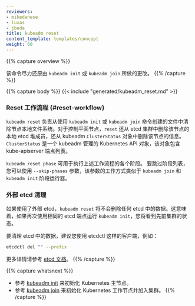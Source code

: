 ```yaml
---
reviewers:
- mikedanese
- luxas
- jbeda
title: kubeadm reset
content_template: templates/concept
weight: 60
---
```

<!-- ---
reviewers:
- mikedanese
- luxas
- jbeda
title: kubeadm reset
content_template: templates/concept
weight: 60
--- -->

{{% capture overview %}}
<!-- Performs a best effort revert of changes made by `kubeadm init` or `kubeadm join`. -->
该命令尽力还原由 `kubeadm init` 或 `kubeadm join` 所做的更改。
{{% /capture %}}

{{% capture body %}}
{{< include "generated/kubeadm_reset.md" >}}

<!-- ### Reset workflow {#reset-workflow} -->
### Reset 工作流程 {#reset-workflow}

<!-- `kubeadm reset` is responsible for cleaning up a node local file system from files that were created using
the `kubeadm init` or `kubeadm join` commands. For control-plane nodes `reset` also removes the local stacked
etcd member of this node from the etcd cluster and also removes this node's information from the kubeadm
`ClusterStatus` object. `ClusterStatus` is a kubeadm managed Kubernetes API object that holds a list of kube-apiserver endpoints. -->
`kubeadm reset` 负责从使用 `kubeadm init` 或 `kubeadm join` 命令创建的文件中清除节点本地文件系统。对于控制平面节点，`reset` 还从 etcd 集群中删除该节点的本地 etcd 堆成员，还从 kubeadm `ClusterStatus` 对象中删除该节点的信息。
`ClusterStatus` 是一个 kubeadm 管理的 Kubernetes API 对象，该对象包含 kube-apiserver 端点列表。

<!-- `kubeadm reset phase` can be used to execute the separate phases of the above workflow.
To skip a list of phases you can use the `--skip-phases` flag, which works in a similar way to
the `kubeadm join` and `kubeadm init` phase runners. -->
`kubeadm reset phase` 可用于执行上述工作流程的各个阶段。
要跳过阶段列表，您可以使用 `--skip-phases` 参数，该参数的工作方式类似于 `kubeadm join` 和 `kubeadm init` 阶段运行器。

<!-- ### External etcd clean up -->
### 外部 etcd 清理

<!-- `kubeadm reset` will not delete any etcd data if external etcd is used. This means that if you run `kubeadm init` again using the same etcd endpoints, you will see state from previous clusters. -->
如果使用了外部 etcd，`kubeadm reset` 将不会删除任何 etcd 中的数据。这意味着，如果再次使用相同的 etcd 端点运行 `kubeadm init`，您将看到先前集群的状态。

<!-- To wipe etcd data it is recommended you use a client like etcdctl, such as: -->
要清理 etcd 中的数据，建议您使用 etcdctl 这样的客户端，例如：

```bash
etcdctl del "" --prefix
```

<!-- See the [etcd documentation](https://github.com/coreos/etcd/tree/master/etcdctl) for more information. -->
更多详情请参考 [etcd 文档](https://github.com/coreos/etcd/tree/master/etcdctl)。
{{% /capture %}}

{{% capture whatsnext %}}
<!-- * [kubeadm init](/docs/reference/setup-tools/kubeadm/kubeadm-init/) to bootstrap a Kubernetes control-plane node
* [kubeadm join](/docs/reference/setup-tools/kubeadm/kubeadm-join/) to bootstrap a Kubernetes worker node and join it to the cluster -->
* 参考 [kubeadm init](/docs/reference/setup-tools/kubeadm/kubeadm-init/) 来初始化 Kubernetes 主节点。
* 参考 [kubeadm join](/docs/reference/setup-tools/kubeadm/kubeadm-join/) 来初始化 Kubernetes 工作节点并加入集群。
{{% /capture %}}
